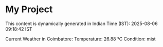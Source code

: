 # My Project

This content is dynamically generated in Indian Time (IST): 2025-08-06 09:18:42 IST


Current Weather in Coimbatore:
Temperature: 26.88 °C
Condition: mist
